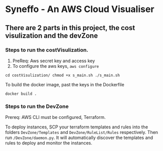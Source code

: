 # Syneffo - An AWS Cloud Visualiser
## There are 2 parts in this project, the cost visulization and the devZone

### Steps to run the costVisulization. 
1. PreReq: Aws secret key and access key
2. To configure the aws keys, 
`aws configure`

`cd costVisulization/
chmod +x s_main.sh
./s_main.sh`

To build the docker image, past the keys in the Dockerfile 

`docker build .`

### Steps to run the DevZone
Prereq: AWS CLI must be configured, Terraform.

To deploy instances, SCP your terraform templates and rules into the folders `DevZone/Templates` and `DevZone/RuleList/Rules` respectively. Then run `/DevZone/daemon.py`. 
It will automatically discover the templates and rules to deploy and monitor the instances. 